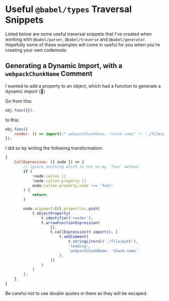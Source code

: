 # Useful `@babel/types` Traversal Snippets

Listed below are some useful traversal snippets that I've created when working with
`@babel/parser`, `@babel/traverse` and `@babel/generator`. Hopefully some of these
examples will come in useful for you when you're creating your own codemods:

## Generating a Dynamic Import, with a `webpackChunkName` Comment

I wanted to add a property to an object, which had a function to generate a dynamic
import (🤯)

Go from this:

```javascript
obj.func({});
```

to this:

```javascript
obj.func({
    render: () => import(/* webpackChunkName: "chunk-name" */ './file/path')
});
```

I did so by writing the following transformation:

```javascript
{
    CallExpression: ({ node }) => {
        // ignore anything which is not on my `func` method
        if (
            !node.callee ||
            !node.callee.property ||
            node.callee.property.name !== 'func'
        ) {
            return;
        }

        node.arguments[0].properties.push(
            t.objectProperty(
                t.identifier('render'),
                t.arrowFunctionExpression(
                    [],
                    t.callExpression(t.import(), [
                        t.addComment(
                            t.stringLiteral('./file/path'),
                            'leading',
                            `webpackChunkName: 'chunk-name'`
                        ),
                    ])
                )
            )
        );
    },
}
```

Be careful not to use double quotes in there as they will be escaped.
